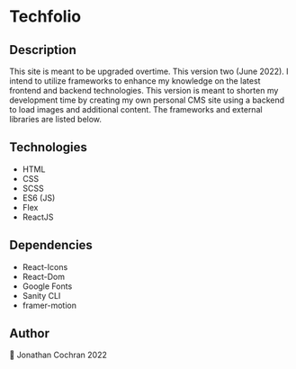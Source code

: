 # Techfolio 
## Description
This site is meant to be upgraded overtime. This version two (June 2022). I intend to utilize frameworks to enhance my knowledge on the latest frontend and backend technologies.  This version is meant to shorten my development time by creating my own personal CMS site using a backend to load images and additional content.  The frameworks and external libraries are listed below.  

## Technologies 
- HTML
- CSS
- SCSS
- ES6 (JS)
- Flex 
- ReactJS

## Dependencies
- React-Icons
- React-Dom
- Google Fonts
- Sanity CLI
- framer-motion

## Author
:wave: Jonathan Cochran 2022
